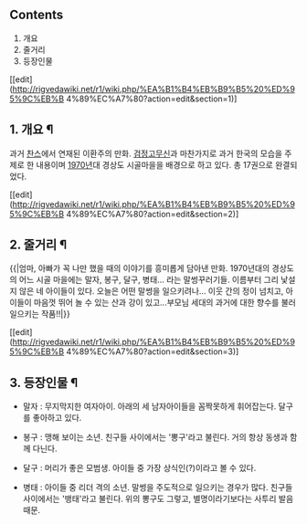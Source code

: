 ## Contents

    

1. 개요 
2. 줄거리 
3. 등장인물 

[[edit](http://rigvedawiki.net/r1/wiki.php/%EA%B1%B4%EB%B9%B5%20%ED%95%9C%EB%B
4%89%EC%A7%80?action=edit&section=1)]

## 1. 개요 ¶

과거 [찬스](%EC%B0%AC%EC%8A%A4.md)에서 연재된 이환주의 만화.
[검정고무신](%EA%B2%80%EC%A0%95%EA%B3%A0%EB%AC%B4%EC%8B%A0.md)과 마찬가지로 과거 한국의 모습을
주제로 한 내용이며 [1970년](1970%EB%85%84.md)대 경상도 시골마을을 배경으로 하고 있다. 총 17권으로 완결되었다.

  

[[edit](http://rigvedawiki.net/r1/wiki.php/%EA%B1%B4%EB%B9%B5%20%ED%95%9C%EB%B
4%89%EC%A7%80?action=edit&section=2)]

## 2. 줄거리 ¶

{{|엄마, 아빠가 꼭 나만 했을 때의 이야기를 흥미롭게 담아낸 만화. 1970년대의 경상도의 어느 시골 마을에는 말자, 봉구, 달구,
병태... 라는 말썽꾸러기들. 이름부터 그리 낯설지 않은 네 아이들이 있다. 오늘은 어떤 말썽을 일으키려나... 이웃 간의 정이 넘치고,
아이들이 마음껏 뛰어 놀 수 있는 산과 강이 있고...부모님 세대의 과거에 대한 향수를 불러 일으키는 작품!!|}}

  

[[edit](http://rigvedawiki.net/r1/wiki.php/%EA%B1%B4%EB%B9%B5%20%ED%95%9C%EB%B
4%89%EC%A7%80?action=edit&section=3)]

## 3. 등장인물 ¶

  * 말자 : 무지막지한 여자아이. 아래의 세 남자아이들을 꼼짝못하게 휘어잡는다. 달구를 좋아하고 있다.  

  * 봉구 : 맹해 보이는 소년. 친구들 사이에서는 '뽕구'라고 불린다. 거의 항상 동생과 함께 다닌다.  

  * 달구 : 머리가 좋은 모범생. 아이들 중 가장 상식인(?)이라고 볼 수 있다.  

  * 병태 : 아이들 중 리더 격의 소년. 말썽을 주도적으로 일으키는 경우가 많다. 친구들 사이에서는 '뱅태'라고 불린다. 위의 뽕구도 그렇고, 별명이라기보다는 사투리 발음 때문.

